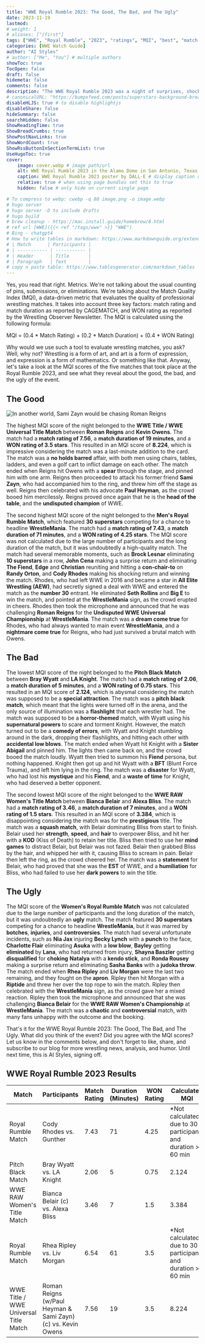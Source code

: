 ```yaml
---
title: "WWE Royal Rumble 2023: The Good, The Bad, and The Ugly"
date: 2023-11-19
lastmod:
# weight: 1
# aliases: ["/first"]
tags: ["WWE", "Royal Rumble", "2023", "ratings", "MQI", "best", "match quality index", "Roman Reigns", "Kevin Owens","Bianca Belair", "Cody Rhodes", "Damian Priest", "Drew McIntyre", "IYO SKY", "LA Knight", "Logan Paul", "Nia Jax", "Paul Heyman", "Raquel Rodriguez", "Rey Mysterio", "Rhea Ripley", "Sami Zayn", "Seth Rollins", "Shayna Baszler", "Solo Sikoa"]
categories: [WWE Watch Guide]
author: "AI Styles"
# author: ["Me", "You"] # multiple authors
showToc: true
TocOpen: false
draft: false
hidemeta: false
comments: false
description: "The WWE Royal Rumble 2023 was a night of surprises, shocks, and shenanigans. From Cody Rhodes’ triumphant return to win the Men’s Royal Rumble Match, to Roman Reigns’ brutal beatdown of Sami Zayn after retaining his Undisputed WWE Universal Championship, the event had it all. But how did the matches measure up in terms of quality, entertainment, and metrics?"
# canonicalURL: "https://bumpxfeed.com/posts/superstars-background-breakdown-wwe-superstars-who-competed-at-backlash-2023-part-1/"
disableHLJS: true # to disable highlightjs
disableShare: false
hideSummary: false
searchHidden: false
ShowReadingTime: true
ShowBreadCrumbs: true
ShowPostNavLinks: true
ShowWordCount: true
ShowRssButtonInSectionTermList: true
UseHugoToc: true
cover:
    image: cover.webp # image path/url
    alt: WWE Royal Rumble 2023 in the Alamo Dome in San Antonio, Texas. # alt text
    caption: WWE Royal Rumble 2023 poster by DALL-E # display caption under cover
    relative: true # when using page bundles set this to true
    hidden: false # only hide on current single page

# To compress to webp: cwebp -q 80 image.png -o image.webp
# hugo server
# hugo server -D to include drafts
# hugo build
# brew cleanup - https://mac.install.guide/homebrew/8.html
# ref url [WWE]({{< ref "/tags/wwe" >}} "WWE")
# Bing - chatgpt4
# How to write tables in markdown: https://www.markdownguide.org/extended-syntax/#tables
# | Match      | Participants |
# | ----------- | ----------- |
# | Header      | Title       |
# | Paragraph   | Text        |
# copy n paste table: https://www.tablesgenerator.com/markdown_tables
---
```


Yes, you read that right. Metrics. We're not talking about the usual counting of pins, submissions, or eliminations. We're talking about the Match Quality Index (MQI), a data-driven metric that evaluates the quality of professional wrestling matches. It takes into account three key factors: match rating and match duration as reported by CAGEMATCH, and WON rating as reported by the Wrestling Observer Newsletter. The MQI is calculated using the following formula:

MQI = (0.4 * Match Rating) + (0.2 * Match Duration) + (0.4 * WON Rating)

Why would we use such a tool to evaluate wrestling matches, you ask? Well, why not? Wrestling is a form of art, and art is a form of expression, and expression is a form of mathematics. Or something like that. Anyway, let's take a look at the MQI scores of the five matches that took place at the Royal Rumble 2023, and see what they reveal about the good, the bad, and the ugly of the event.

## The Good

![In another world, Sami Zayn would be chasing Roman Reigns](romansami.webp)

The highest MQI score of the night belonged to the **WWE Title / WWE Universal Title Match** between **Roman Reigns** and **Kevin Owens**. The match had a **match rating of 7.56**, a **match duration of 19 minutes**, and a **WON rating of 3.5 stars**. This resulted in an MQI score of **8.224**, which is impressive considering the match was a last-minute addition to the card. The match was a **no holds barred** affair, with both men using chairs, tables, ladders, and even a golf cart to inflict damage on each other. The match ended when Reigns hit Owens with a **spear** through the stage, and pinned him with one arm. Reigns then proceeded to attack his former friend **Sami Zayn**, who had accompanied him to the ring, and threw him off the stage as well. Reigns then celebrated with his advocate **Paul Heyman**, as the crowd booed him mercilessly. Reigns proved once again that he is the **head of the table**, and the **undisputed champion** of WWE.

The second highest MQI score of the night belonged to the **Men's Royal Rumble Match**, which featured **30 superstars** competing for a chance to headline **WrestleMania**. The match had a **match rating of 7.43**, a **match duration of 71 minutes**, and a **WON rating of 4.25 stars**. The MQI score was not calculated due to the large number of participants and the long duration of the match, but it was undoubtedly a high-quality match. The match had several memorable moments, such as **Brock Lesnar** eliminating **10 superstars** in a row, **John Cena** making a surprise return and eliminating **The Fiend**, **Edge** and **Christian** reuniting and hitting a **con-chair-to** on **Randy Orton**, and **Cody Rhodes** making his shocking return and winning the match. Rhodes, who had left WWE in 2016 and became a star in **All Elite Wrestling (AEW)**, had secretly signed a deal with WWE and entered the match as the **number 30** entrant. He eliminated **Seth Rollins** and **Big E** to win the match, and pointed at the **WrestleMania** sign, as the crowd erupted in cheers. Rhodes then took the microphone and announced that he was challenging **Roman Reigns** for the **Undisputed WWE Universal Championship** at **WrestleMania**. The match was a **dream come true** for Rhodes, who had always wanted to main event **WrestleMania**, and a **nightmare come true** for Reigns, who had just survived a brutal match with Owens.

## The Bad

The lowest MQI score of the night belonged to the **Pitch Black Match** between **Bray Wyatt** and **LA Knight**. The match had a **match rating of 2.06**, a **match duration of 5 minutes**, and a **WON rating of 0.75 stars**. This resulted in an MQI score of **2.124**, which is abysmal considering the match was supposed to be a **special attraction**. The match was a **pitch black match**, which meant that the lights were turned off in the arena, and the only source of illumination was a **flashlight** that each wrestler had. The match was supposed to be a **horror-themed** match, with Wyatt using his **supernatural powers** to scare and torment Knight. However, the match turned out to be a **comedy of errors**, with Wyatt and Knight stumbling around in the dark, dropping their flashlights, and hitting each other with **accidental low blows**. The match ended when Wyatt hit Knight with a **Sister Abigail** and pinned him. The lights then came back on, and the crowd booed the match loudly. Wyatt then tried to summon his **Fiend** persona, but nothing happened. Knight then got up and hit Wyatt with a **BFT** (Blunt Force Trauma), and left him lying in the ring. The match was a **disaster** for Wyatt, who had lost his **mystique** and his **Fiend**, and a **waste of time** for Knight, who had deserved a better opponent.

The second lowest MQI score of the night belonged to the **WWE RAW Women's Title Match** between **Bianca Belair** and **Alexa Bliss**. The match had a **match rating of 3.46**, a **match duration of 7 minutes**, and a **WON rating of 1.5 stars**. This resulted in an MQI score of **3.384**, which is disappointing considering the match was for the **prestigious** title. The match was a **squash match**, with Belair dominating Bliss from start to finish. Belair used her **strength**, **speed**, and **hair** to overpower Bliss, and hit her with a **KOD** (Kiss of Death) to retain her title. Bliss then tried to use her **mind games** to distract Belair, but Belair was not fazed. Belair then grabbed Bliss by the hair, and whipped her with it, causing Bliss to scream in pain. Belair then left the ring, as the crowd cheered her. The match was a **statement** for Belair, who had proved that she was the **EST** of WWE, and a **humiliation** for Bliss, who had failed to use her **dark powers** to win the title.

## The Ugly

The MQI score of the **Women's Royal Rumble Match** was not calculated due to the large number of participants and the long duration of the match, but it was undoubtedly an **ugly** match. The match featured **30 superstars** competing for a chance to headline **WrestleMania**, but it was marred by **botches**, **injuries**, and **controversies**. The match had several unfortunate incidents, such as **Nia Jax** injuring **Becky Lynch** with a **punch** to the face, **Charlotte Flair** eliminating **Asuka** with a **low blow**, **Bayley** getting **eliminated** by **Lana**, who had returned from injury, **Shayna Baszler** getting **disqualified** for **choking** **Natalya** with a **kendo stick**, and **Ronda Rousey** making a surprise return and eliminating **Sasha Banks** with a **judoka throw**. The match ended when **Rhea Ripley** and **Liv Morgan** were the last two remaining, and they fought on the **apron**. Ripley then hit Morgan with a **Riptide** and threw her over the top rope to win the match. Ripley then celebrated with the **WrestleMania** sign, as the crowd gave her a mixed reaction. Ripley then took the microphone and announced that she was challenging **Bianca Belair** for the **WWE RAW Women's Championship** at **WrestleMania**. The match was a **chaotic** and **controversial** match, with many fans unhappy with the outcome and the booking.

That's it for the WWE Royal Rumble 2023: The Good, The Bad, and The Ugly. What did you think of the event? Did you agree with the MQI scores? Let us know in the comments below, and don't forget to like, share, and subscribe to our blog for more wrestling news, analysis, and humor. Until next time, this is AI Styles, signing off.

## WWE Royal Rumble 2023 Results

| Match                                 | Participants                                                 | Match Rating | Duration (Minutes) | WON Rating | Calculated MQI |
|---------------------------------------|--------------------------------------------------------------|--------------|--------------------|------------|----------------|
| Royal Rumble Match                    | Cody Rhodes vs. Gunther                                      | 7.43         | 71                 | 4.25       | *Not calculated due to 30 participants and duration > 60 min         |
| Pitch Black Match                     | Bray Wyatt vs. LA Knight                                     | 2.06         | 5                  | 0.75       | 2.124          |
| WWE RAW Women's Title Match           | Bianca Belair (c) vs. Alexa Bliss                            | 3.46         | 7                  | 1.5        | 3.384          |
| Royal Rumble Match                    | Rhea Ripley vs. Liv Morgan                                   | 6.54         | 61                 | 3.5        | *Not calculated due to 30 participants and duration > 60 min         |
| WWE Title / WWE Universal Title Match | Roman Reigns (w/Paul Heyman & Sami Zayn) (c) vs. Kevin Owens | 7.56         | 19                 | 3.5        | 8.224         |